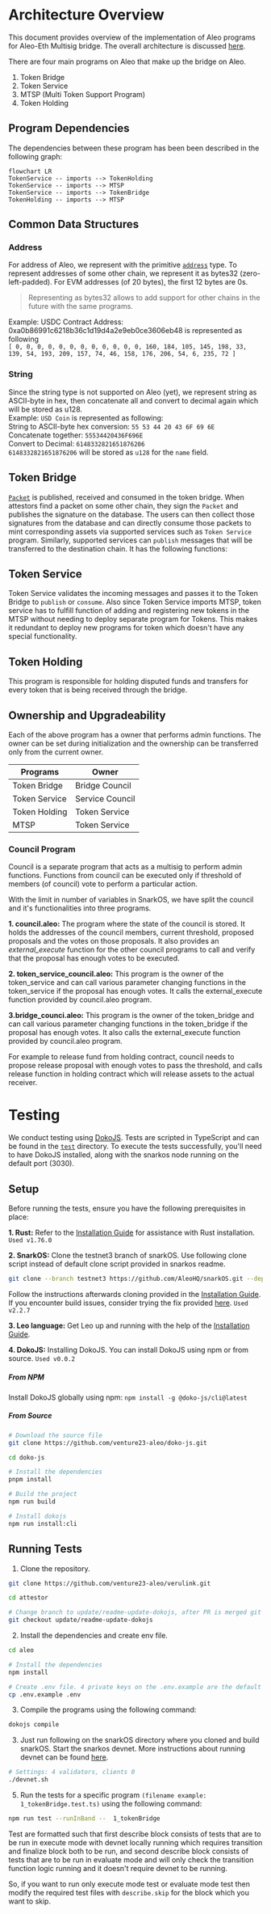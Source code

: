 # Architecture Overview

This document provides overview of the implementation of Aleo programs for Aleo-Eth Multisig bridge. The overall architecture is discussed [here](../docs/architecture_overview.md).

There are four main programs on Aleo that make up the bridge on Aleo.

1. Token Bridge
2. Token Service
3. MTSP (Multi Token Support Program)
4. Token Holding

## Program Dependencies

The dependencies between these program has been been described in the following graph:

```mermaid
flowchart LR
TokenService -- imports --> TokenHolding
TokenService -- imports --> MTSP
TokenService -- imports --> TokenBridge
TokenHolding -- imports --> MTSP

```

## Common Data Structures

### Address

For address of Aleo, we represent with the primitive [`address`](https://developer.aleo.org/leo/language#addresses) type.
To represent addresses of some other chain, we represent it as bytes32 (zero-left-padded).
For EVM addresses (of 20 bytes), the first 12 bytes are 0s.

> Representing as bytes32 allows to add support for other chains in the future with the same programs.

Example:
USDC Contract Address: 0xa0b86991c6218b36c1d19d4a2e9eb0ce3606eb48 is represented as following\
`[ 0, 0, 0, 0, 0, 0, 0, 0, 0, 0, 0, 0, 160, 184, 105, 145, 198, 33, 139, 54, 193, 209, 157, 74, 46, 158, 176, 206, 54, 6, 235, 72 ]`

### String

Since the string type is not supported on Aleo (yet), we represent string as ASCII-byte in hex, then concatenate all and convert to decimal again which will be stored as u128.\
Example: `USD Coin` is represented as following:\
String to ASCII-byte hex conversion: `55 53 44 20 43 6F 69 6E`\
Concatenate together: `55534420436F696E`\
Convert to Decimal: `6148332821651876206`\
`6148332821651876206` will be stored as `u128` for the `name` field.

## Token Bridge

[`Packet`](../docs/architecture_overview.md#packet) is published, received and consumed in the token bridge. When attestors find a packet on some other chain, they sign the `Packet` and publishes the signature on the database. The users can then collect those signatures from the database and can directly consume those packets to mint corresponding assets via supported services such as `Token Service` program.
Similarly, supported services can `publish` messages that will be transferred to the destination chain. It has the following functions:

## Token Service

Token Service validates the incoming messages and passes it to the Token Bridge to `publish` or `consume`. Also since Token Service imports MTSP, token service has to fulfill function of adding and registering new tokens in the MTSP without needing to deploy separate program for Tokens. This makes it redundant to deploy new programs for token which doesn't have any special functionality.

## Token Holding

This program is responsible for holding disputed funds and transfers for every token that is being received through the bridge.

## Ownership and Upgradeability

Each of the above program has a owner that performs admin functions. The owner can be set during initialization and the ownership can be transferred only from the current owner.

| Programs      | Owner                |
| ------------- | ---------------------|
| Token Bridge  | Bridge Council       |
| Token Service | Service Council      |
| Token Holding | Token Service        |
| MTSP          | Token Service        |

### Council Program

Council is a separate program that acts as a multisig to perform admin functions. Functions from council can be executed only if threshold of members (of council) vote to perform a particular action.

With the limit in number of variables in SnarkOS, we have split the council and it's functionalities into three programs.

**1. council.aleo:** The program where the state of the council is stored. It holds the addresses of the council members, current threshold, proposed proposals and the votes on those proposals. It also provides an *external_execute* function for the other council programs to call and verify that the proposal has enough votes to be executed.

**2. token_service_council.aleo:** This program is the owner of the token_service and can call various parameter changing functions in the token_service if the proposal has enough votes. It calls the external_execute function provided by council.aleo program.

**3.bridge_counci.aleo:** This program is the owner of the token_bridge and can call various parameter changing functions in the token_bridge if the proposal has enough votes. It also calls the external_execute function provided by council.aleo program.

For example to release fund from holding contract, council needs to propose release proposal with enough votes to pass the threshold, and calls release function in holding contract which will release assets to the actual receiver.

# Testing

We conduct testing using [DokoJS](<](https://github.com/venture23-aleo/doko-js/)>). Tests are scripted in TypeScript and can be found in the [`test`](./test) directory. To execute the tests successfully, you'll need to have DokoJS installed, along with the snarkos node running on the default port (3030).

## Setup

Before running the tests, ensure you have the following prerequisites in place:

**1. Rust:** Refer to the [Installation Guide](https://www.rust-lang.org/tools/install) for assistance with Rust installation. `Used v1.76.0`

**2. SnarkOS:** Clone the testnet3 branch of snarkOS. Use following clone script instead of default clone script provided in snarkos readme.

```bash
git clone --branch testnet3 https://github.com/AleoHQ/snarkOS.git --depth 1
```

Follow the instructions afterwards cloning provided in the [Installation Guide](https://github.com/AleoHQ/snarkos?tab=readme-ov-file#22-installation). If you encounter build issues, consider trying the fix provided [here](https://github.com/eqlabs/snarkOS/tree/fix/compile). `Used v2.2.7`

**3. Leo language:** Get Leo up and running with the help of the [Installation Guide](https://github.com/aleoHQ/leo).

**4. DokoJS:** Installing DokoJS. You can install DokoJS using npm or from source. `Used v0.0.2`

##### From NPM

Install DokoJS globally using npm:
`npm install -g @doko-js/cli@latest`

##### From Source

```bash
# Download the source file
git clone https://github.com/venture23-aleo/doko-js.git

cd doko-js

# Install the dependencies
pnpm install

# Build the project
npm run build

# Install dokojs
npm run install:cli
```

## Running Tests

1. Clone the repository.

```bash
git clone https://github.com/venture23-aleo/verulink.git

cd attestor

# Change branch to update/readme-update-dokojs, after PR is merged git checkout develop
git checkout update/readme-update-dokojs
```

2. Install the dependencies and create env file.

```bash
cd aleo

# Install the dependencies
npm install

# Create .env file. 4 private keys on the .env.example are the default private keys on the local devnet with aleo credits.
cp .env.example .env
```

3. Compile the programs using the following command:

```bash
dokojs compile
```

3. Just run following on the snarkOS directory where you cloned and build snarkOS. Start the snarkos devnet. More instructions about running devnet can be found [here](https://github.com/aleoHQ/snarkos?tab=readme-ov-file#63-local-devnet).

```bash
# Settings: 4 validators, clients 0
./devnet.sh
```

5. Run the tests for a specific program `(filename example: 1_tokenBridge.test.ts)` using the following command:

```bash
npm run test --runInBand --  1_tokenBridge
```

Test are formatted such that first describe block consists of tests that are to be run in execute mode with devnet locally running which requires transition and finalize block both to be run, and second describe block consists of tests that are to be run in evaluate mode and will only check the transition function logic running and it doesn't require devnet to be running.

So, if you want to run only execute mode test or evaluate mode test then modify the required test files with `describe.skip` for the block which you want to skip.
